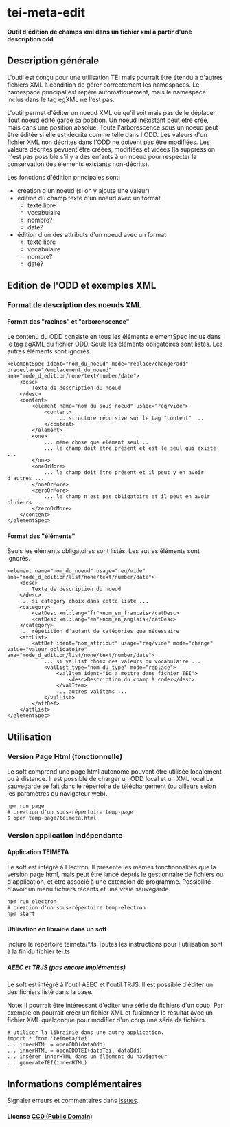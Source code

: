 # tei-meta-edit

**Outil d'édition de champs xml dans un fichier xml à partir d'une description odd**

## Description générale

L'outil est conçu pour une utilisation TEI mais pourrait être étendu à d'autres fichiers XML
à condition de gérer correctement les namespaces. Le namespace principal est repéré automatiquement,
mais le namespace inclus dans le tag egXML ne l'est pas.

L'outil permet d'éditer un noeud XML où qu'il soit mais pas de le déplacer.
Tout noeud édité garde sa position. Un noeud inexistant peut être créé, mais dans une position absolue.
Toute l'arborescence sous un noeud peut être éditée si elle est décrite comme telle dans l'ODD.
Les valeurs d'un fichier XML non décrites dans l'ODD ne doivent pas être modifiées.
Les valeurs décrites pevuent être créées, modifiées et vidées (la suppression n'est pas possible
s'il y a des enfants à un noeud pour respecter la conservation des éléments existants non-décrits).

Les fonctions d'édition principales sont:
-  création d'un noeud (si on y ajoute une valeur)
- édition du champ texte d'un noeud avec un format
  - texte libre
  - vocabulaire
  - nombre?
  - date?
- édition d'un des attributs d'un noeud avec un format
  - texte libre
  - vocabulaire
  - nombre?
  - date?

## Edition de l'ODD et exemples XML

### Format de description des noeuds XML

#### Format des "racines" et "arborenscence"

Le contenu du ODD consiste en tous les éléments elementSpec inclus dans le tag egXML du fichier ODD.
Seuls les éléments obligatoires sont listés. Les autres éléments sont ignorés.

```
<elementSpec ident="nom_du_noeud" mode="replace/change/add" predeclare="/emplacement_du_noeud" ana="mode_d_edition/none/text/number/date">
    <desc>
        Texte de description du noeud
    </desc>
    <content>
        <element name="nom_du_sous_noeud" usage="req/vide">
            <content>
                ... structure récursive sur le tag "content" ...
            </content>
        </element>
        <one>
            ... même chose que élément seul ...
            ... le champ doit être présent et est le seul qui existe ...
        </one>
        <oneOrMore>
            ... le champ doit être présent et il peut y en avoir d'autres ...
        </oneOrMore>
        <zeroOrMore>
            ... le champ n'est pas obligatoire et il peut en avoir pluieurs ...
        </zeroOrMore>
    </content>
</elementSpec>
```

#### Format des "éléments"

Seuls les éléments obligatoires sont listés. Les autres éléments sont ignorés.

```
<element name="nom_du_noeud" usage="req/vide" ana="mode_d_edition/list/none/text/number/date">
    <desc>
        Texte de description du noeud
    </desc>
    ... si category choix dans cette liste ...
    <category>
        <catDesc xml:lang="fr">nom_en_francais</catDesc>
        <catDesc xml:lang="en">nom_en_anglais</catDesc>
    </category>
    ... répétition d'autant de catégories que nécessaire
    <attList>
        <attDef ident="nom_attribut" usage="req/vide" mode="change" value="valeur obligatoire" ana="mode_d_edition/list/none/text/number/date">
            ... si valList choix des valeurs du vocabulaire ...
            <valList type="nom_du_type" mode="replace">
                <valItem ident="id_a_mettre_dans_fichier_TEI">
                    <desc>Description du champ à coder</desc>
                </valItem>
                ... autres valitems ...
            </valList>
        </attDef>
    </attList>
</elementSpec>
```

## Utilisation

### Version Page Html (fonctionnelle)

Le soft comprend une page html autonome pouvant être utilisée localement ou à distance.
Il est possible de charger un ODD local et un XML local
La sauvegarde se fait dans le répertoire de téléchargement (ou ailleurs selon les paramètres du navigateur web).

```
npm run page
# creation d'un sous-répertoire temp-page
$ open temp-page/teimeta.html
```

### Version application indépendante

#### Application TEIMETA

Le soft est intégré à Electron. Il présente les mêmes fonctionnalités que la version page html, mais peut être lancé
depuis le gestionnaire de fichiers ou d'application, et être associé à une extension de programme. Possibilité d'avoir un menu
fichiers récents et une vraie sauvegarde.

```
npm run electron
# creation d'un sous-répertoire temp-electron
npm start
```

#### Utilisation en librairie dans un soft
Inclure le repertoire teimeta/*.ts
Toutes les instructions pour l'utilisation sont à la fin du fichier tei.ts

##### AEEC et TRJS (pas encore implémentés)
Le soft est intégré à l'outil AEEC et l'outil TRJS. Il est possible d'éditer un des fichiers listé dans la base.

Note: Il pourrait être intéressant d'éditer une série de fichiers d'un coup. Par exemple on pourrait créer un fichier XML et
fusionner le résultat avec un fichier XML quelconque pour modifier d'un coup une série de fichiers.

```
# utiliser la librairie dans une autre application.
import * from 'teimeta/tei'
... innerHTML = openODD(dataOdd)
... innerHTML = openODDTEI(dataTei, dataOdd)
... insérer innerHTML dans un éléement du navigateur
... generateTEI(innerHTML)
```

## Informations complémentaires
Signaler erreurs et commentaires dans [issues](https://github.com/christopheparisse/tei-meta/issues).

#### License [CC0 (Public Domain)](LICENSE.md)
